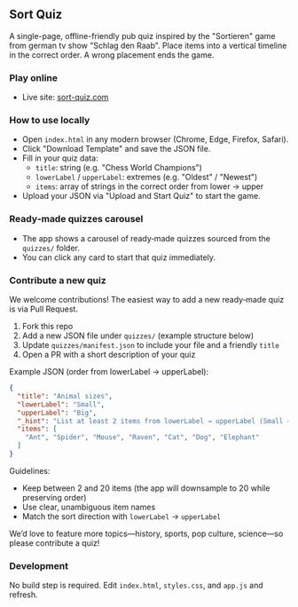 ## Sort Quiz

A single-page, offline-friendly pub quiz inspired by the "Sortieren" game from german tv show "Schlag den Raab". Place items into a vertical timeline in the correct order. A wrong placement ends the game.

### Play online
- Live site: [sort-quiz.com](https://www.sort-quiz.com/)

### How to use locally
- Open `index.html` in any modern browser (Chrome, Edge, Firefox, Safari).
- Click "Download Template" and save the JSON file.
- Fill in your quiz data:
  - `title`: string (e.g. "Chess World Champions")
  - `lowerLabel` / `upperLabel`: extremes (e.g. "Oldest" / "Newest")
  - `items`: array of strings in the correct order from lower → upper
- Upload your JSON via "Upload and Start Quiz" to start the game.

### Ready‑made quizzes carousel
- The app shows a carousel of ready‑made quizzes sourced from the `quizzes/` folder.
- You can click any card to start that quiz immediately.

### Contribute a new quiz
We welcome contributions! The easiest way to add a new ready‑made quiz is via Pull Request.

1. Fork this repo
2. Add a new JSON file under `quizzes/` (example structure below)
3. Update `quizzes/manifest.json` to include your file and a friendly `title`
4. Open a PR with a short description of your quiz

Example JSON (order from lowerLabel → upperLabel):
```json
{
  "title": "Animal sizes",
  "lowerLabel": "Small",
  "upperLabel": "Big",
  "_hint": "List at least 2 items from lowerLabel → upperLabel (Small → Big). Max 20 items.",
  "items": [
    "Ant", "Spider", "Mouse", "Raven", "Cat", "Dog", "Elephant"
  ]
}
```
Guidelines:
- Keep between 2 and 20 items (the app will downsample to 20 while preserving order)
- Use clear, unambiguous item names
- Match the sort direction with `lowerLabel` → `upperLabel`

We’d love to feature more topics—history, sports, pop culture, science—so please contribute a quiz!

### Development
No build step is required. Edit `index.html`, `styles.css`, and `app.js` and refresh. 